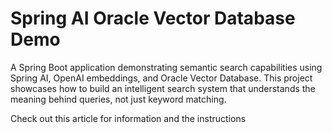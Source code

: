 # Spring AI Oracle Vector Database Demo

A Spring Boot application demonstrating semantic search capabilities using Spring AI, OpenAI embeddings, and Oracle Vector Database. This project showcases how to build an intelligent search system that understands the meaning behind queries, not just keyword matching.

Check out this article for information and the instructions 